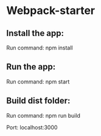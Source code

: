 # Webpack-starter

## Install the app:
Run command: npm install

## Run the app:
Run command: npm start

## Build dist folder:
Run command: npm run build

Port: localhost:3000